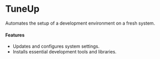 # TuneUp

Automates the setup of a development environment on a fresh system.

#### Features

- Updates and configures system settings.
- Installs essential development tools and libraries.
